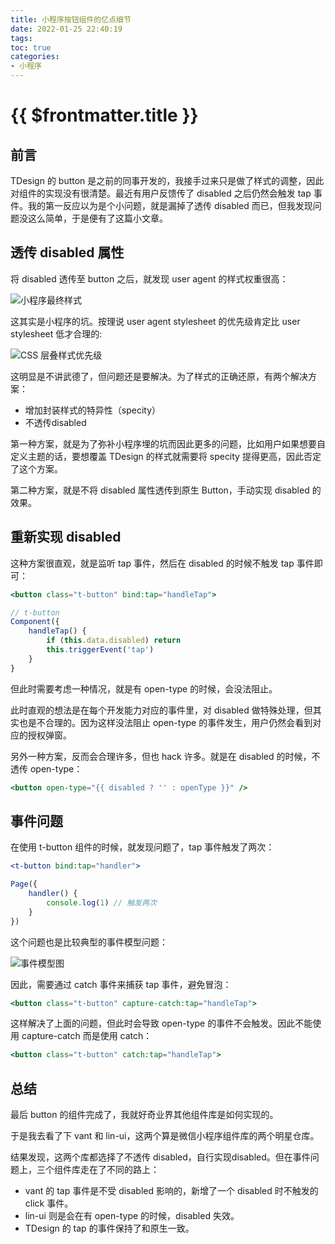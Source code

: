 ```yaml
---
title: 小程序按钮组件的亿点细节
date: 2022-01-25 22:40:19
tags:
toc: true
categories:
- 小程序
---
```


# {{ $frontmatter.title }}

## 前言

TDesign 的 button 是之前的同事开发的，我接手过来只是做了样式的调整，因此对组件的实现没有很清楚。最近有用户反馈传了 disabled 之后仍然会触发 tap 事件。我的第一反应以为是个小问题，就是漏掉了透传 disabled 而已，但我发现问题没这么简单，于是便有了这篇小文章。

<!-- more -->

## 透传 disabled 属性

将 disabled 透传至 button 之后，就发现 user agent 的样式权重很高：

![小程序最终样式](/miniprogram/user-agent.png)

这其实是小程序的坑。按理说 user agent stylesheet 的优先级肯定比 user stylesheet 低才合理的:

![CSS 层叠样式优先级](/miniprogram/css-cascade.png)

这明显是不讲武德了，但问题还是要解决。为了样式的正确还原，有两个解决方案：

- 增加封装样式的特异性（specity）
- 不透传disabled

第一种方案，就是为了弥补小程序埋的坑而因此更多的问题，比如用户如果想要自定义主题的话，要想覆盖 TDesign 的样式就需要将 specity 提得更高，因此否定了这个方案。

第二种方案，就是不将 disabled 属性透传到原生 Button，手动实现 disabled 的效果。

## 重新实现 disabled

这种方案很直观，就是监听 tap 事件，然后在 disabled 的时候不触发 tap 事件即可：

```jsx
<button class="t-button" bind:tap="handleTap">
```

```jsx
// t-button
Component({
	handleTap() {
		if (this.data.disabled) return
		this.triggerEvent('tap')
	}
}
```

但此时需要考虑一种情况，就是有 open-type 的时候，会没法阻止。

此时直观的想法是在每个开发能力对应的事件里，对 disabled 做特殊处理，但其实也是不合理的。因为这样没法阻止 open-type 的事件发生，用户仍然会看到对应的授权弹窗。

另外一种方案，反而会合理许多，但也 hack 许多。就是在 disabled 的时候，不透传 open-type：

```jsx
<button open-type="{{ disabled ? '' : openType }}" />
```

## 事件问题

在使用 t-button 组件的时候，就发现问题了，tap 事件触发了两次：

```jsx
<t-button bind:tap="handler">
```

```jsx
Page({
	handler() {
		console.log(1) // 触发两次
	}
})
```

这个问题也是比较典型的事件模型问题：

![事件模型图](/miniprogram/eventflow.svg)

因此，需要通过 catch 事件来捕获 tap 事件，避免冒泡：

```jsx
<button class="t-button" capture-catch:tap="handleTap">
```

这样解决了上面的问题，但此时会导致 open-type 的事件不会触发。因此不能使用 capture-catch 而是使用 catch：

```jsx
<button class="t-button" catch:tap="handleTap">
```

## 总结

最后 button 的组件完成了，我就好奇业界其他组件库是如何实现的。

于是我去看了下 vant 和 lin-ui，这两个算是微信小程序组件库的两个明星仓库。

结果发现，这两个库都选择了不透传 disabled，自行实现disabled。但在事件问题上，三个组件库走在了不同的路上：

- vant 的 tap 事件是不受 disabled 影响的，新增了一个 disabled 时不触发的 click 事件。
- lin-ui 则是会在有 open-type 的时候，disabled 失效。
- TDesign 的 tap 的事件保持了和原生一致。